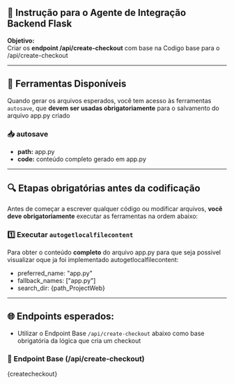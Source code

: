 

## 🧠 Instrução para o Agente de Integração Backend Flask

**Objetivo:**  
Criar os **endpoint /api/create-checkout** com base na Codigo base para o /api/create-checkout

---

## 🧰 Ferramentas Disponíveis

Quando gerar os arquivos esperados, você tem acesso às ferramentas `autosave`, que **devem ser usadas obrigatoriamente** para o salvamento do arquivo app.py criado 
### 📥 autosave
- **path:** app.py
- **code:** conteúdo completo gerado em app.py

---

## 🔍 Etapas obrigatórias antes da codificação
Antes de começar a escrever qualquer código ou modificar arquivos, **você deve obrigatoriamente** executar as ferramentas na ordem abaixo:
### 1️⃣ Executar `autogetlocalfilecontent`  
Para obter o conteúdo **completo** do arquivo app.py para que seja possivel visualizar oque ja foi implementado
autogetlocalfilecontent:
- preferred_name: "app.py"
- fallback_names: ["app.py"]
- search_dir: {path_ProjectWeb}

---

## 🌐 Endpoints esperados:
- Utilizar o Endpoint Base `/api/create-checkout` abaixo como base obrigatória da lógica que cria um checkout
### 🔐 Endpoint Base (/api/create-checkout)
{createcheckout}


